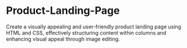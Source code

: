 # Product-Landing-Page
Create a visually appealing and user-friendly product landing page using HTML and CSS, effectively structuring content within columns and enhancing visual appeal through image editing.
